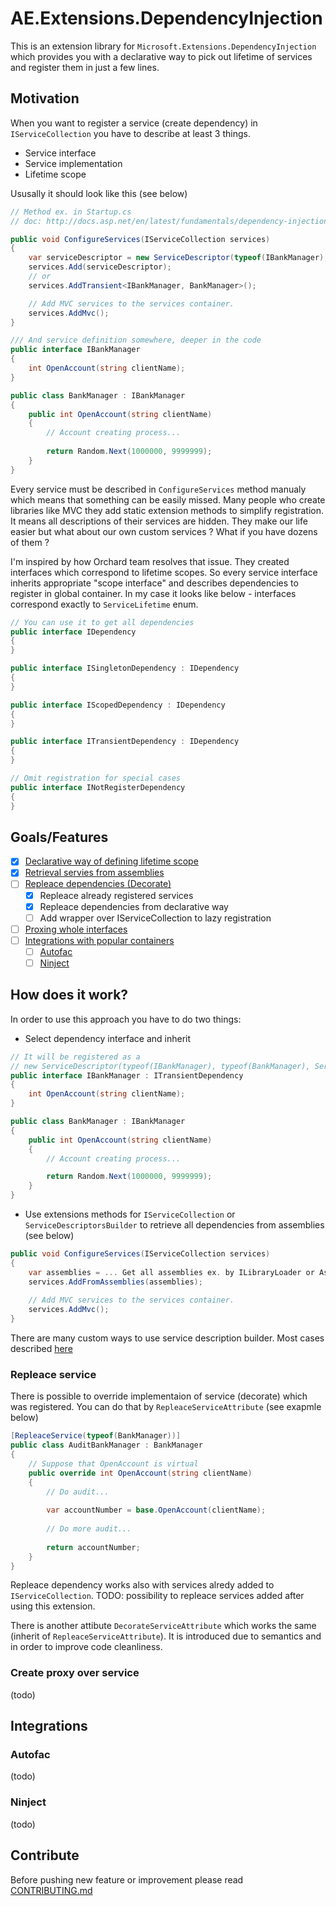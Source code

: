 # AE.Extensions.DependencyInjection

This is an extension library for `Microsoft.Extensions.DependencyInjection` which provides you with a declarative way to pick out lifetime of services and register them in just a few lines.

## Motivation
When you want to register a service (create dependency) in `IServiceCollection` you have to describe at least 3 things.

* Service interface
* Service implementation
* Lifetime scope

Ususally it should look like this (see below)

```c#
// Method ex. in Startup.cs
// doc: http://docs.asp.net/en/latest/fundamentals/dependency-injection.html

public void ConfigureServices(IServiceCollection services)
{
    var serviceDescriptor = new ServiceDescriptor(typeof(IBankManager), typeof(BankManager), ServiceLifetime.Transient);
    services.Add(serviceDescriptor);
    // or 
    services.AddTransient<IBankManager, BankManager>();

    // Add MVC services to the services container.
    services.AddMvc();
}
```
```c#
/// And service definition somewhere, deeper in the code
public interface IBankManager
{
    int OpenAccount(string clientName);
}

public class BankManager : IBankManager
{
    public int OpenAccount(string clientName)
    {
        // Account creating process...
        
        return Random.Next(1000000, 9999999);
    }
}
```

Every service must be described in `ConfigureServices` method manualy which means that something can be easily missed.
Many people who create libraries like MVC they add static extension methods to simplify registration. 
It means all descriptions of their services are hidden. 
They make our life easier but what about our own custom services ? What if you have dozens of them ?

I'm inspired by how Orchard team resolves that issue. 
They created interfaces which correspond to lifetime scopes. So every service interface inherits appropriate "scope interface" and describes dependencies to register in global container.
In my case it looks like below - interfaces correspond exactly to `ServiceLifetime` enum.

```c#
// You can use it to get all dependencies
public interface IDependency
{
}

public interface ISingletonDependency : IDependency
{
}

public interface IScopedDependency : IDependency
{
}

public interface ITransientDependency : IDependency
{
}

// Omit registration for special cases
public interface INotRegisterDependency
{
}
```

## Goals/Features

- [x] [Declarative way of defining lifetime scope](https://github.com/app-enhance/ae-di#how-does-it-work)
- [x] [Retrieval servies from assemblies](https://github.com/app-enhance/ae-di#how-does-it-work)
- [ ] [Repleace dependencies (Decorate)](https://github.com/app-enhance/ae-di#repleace-dependency)
  - [x] Repleace already registered services
  - [x] Repleace dependencies from declarative way
  - [ ] Add wrapper over IServiceCollection to lazy registration
- [ ] [Proxing whole interfaces](https://github.com/app-enhance/ae-di#create-proxy-over-service)
- [ ] [Integrations with popular containers](https://github.com/app-enhance/ae-di#integrations)
  - [ ] [Autofac](https://github.com/app-enhance/ae-di#autofac)
  - [ ] [Ninject](https://github.com/app-enhance/ae-di#ninject)

## How does it work?

In order to use this approach you have to do two things:

* Select dependency interface and inherit

```c#
// It will be registered as a 
// new ServiceDescriptor(typeof(IBankManager), typeof(BankManager), ServiceLifetime.Transient);
public interface IBankManager : ITransientDependency
{
    int OpenAccount(string clientName);
}

public class BankManager : IBankManager
{
    public int OpenAccount(string clientName)
    {
        // Account creating process...

        return Random.Next(1000000, 9999999);
    }
}
```
* Use extensions methods for `IServiceCollection` or `ServiceDescriptorsBuilder` to retrieve all dependencies from assemblies (see below)

```c#
public void ConfigureServices(IServiceCollection services)
{
    var assemblies = ... Get all assemblies ex. by ILibraryLoader or Assembly.GetExecutingAssembly(...) etc.
    services.AddFromAssemblies(assemblies);
 
    // Add MVC services to the services container.
    services.AddMvc();
}
```

There are many custom ways to use service description builder. Most cases described [here](https://github.com/app-enhance/ae-di/wiki/Custom-usage-of-service-descriptions-builder)

### Repleace service
There is possible to override implementaion of service (decorate) which was registered. You can do that by `RepleaceServiceAttribute` (see exapmle below)

```c#
[RepleaceService(typeof(BankManager))]
public class AuditBankManager : BankManager
{
    // Suppose that OpenAccount is virtual
    public override int OpenAccount(string clientName)
    {
        // Do audit...
        
        var accountNumber = base.OpenAccount(clientName);
        
        // Do more audit...
        
        return accountNumber;
    }
}
```

Repleace dependency works also with services alredy added to `IServiceCollection`. TODO: possibility to repleace services added after using this extension.

There is another attibute `DecorateServiceAttribute` which works the same (inherit of `RepleaceServiceAttribute`). It is introduced due to semantics and in order to improve code cleanliness.

### Create proxy over service
(todo)

## Integrations

### Autofac 
(todo)

### Ninject 
(todo)

## Contribute
Before pushing new feature or improvement please read [CONTRIBUTING.md](https://github.com/app-enhance/ae-core/blob/master/CONTRIBUTING.md)
